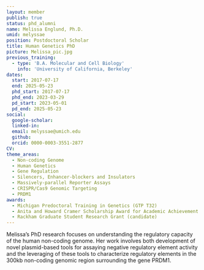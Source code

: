 ```yaml
---
layout: member
publish: true
status: phd_alumni
name: Melissa Englund, Ph.D.
umid: melyssae
position: Postdoctoral Scholar
title: Human Genetics PhD 
picture: Melissa_pic.jpg
previous_training:
  - type: 'B.A. Molecular and Cell Biology'
    info: 'University of California, Berkeley'
dates:
  start: 2017-07-17
  end: 2025-05-23
  phd_start: 2017-07-17
  phd_end: 2023-03-29
  pd_start: 2023-05-01
  pd_end: 2025-05-23
social: 
  google-scholar: 
  linked-in: 
  email: melyssae@umich.edu
  github:
  orcid: 0000-0003-3551-2877
CV: 
theme_areas:
  - Non-coding Genome
  - Human Genetics
  - Gene Regulation
  - Silencers, Enhancer-blockers and Insulators
  - Massively-parallel Reporter Assays
  - CRISPR/Cas9 Genomic Targeting
  - PRDM1
awards:
  - Michigan Predoctoral Training in Genetics (GTP T32)
  - Anita and Howard Cramer Scholarship Award for Academic Achievement
  - Rackham Graduate Student Research Grant (candidate)
---
```


Melissa’s PhD research focuses on understanding the regulatory capacity of the human non-coding genome. Her work involves both development of novel plasmid-based tools for assaying negative regulatory element activity and the leveraging of these tools to characterize regulatory elements in the 300kb non-coding genomic region surrounding the gene PRDM1.
